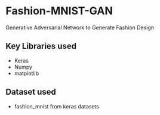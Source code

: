 # Fashion-MNIST-GAN
Generative Adversarial Network to Generate Fashion Design

## Key Libraries used
- Keras
- Numpy
- matplotlib

## Dataset used
- fashion_mnist from keras datasets

